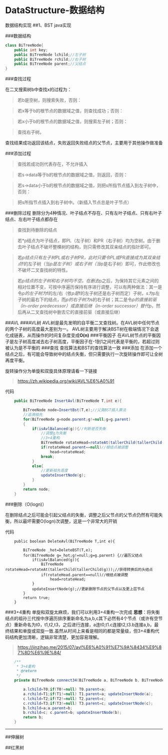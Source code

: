# DataStructure-数据结构
数据结构实现
##1、BST java实现

###数据结构
```java
class BiTreeNode{
    public int key;
    public BiTreeNode lchild;//左子树
    public BiTreeNode rchild;//右子树
    public BiTreeNode parent;//父结点
}
```
###查找过程

在二叉搜索树b中查找x的过程为：
>若b是空树，则搜索失败，否则：

>若x等于b的根节点的数据域之值，则查找成功；否则：

>若x小于b的根节点的数据域之值，则搜索左子树；否则：

>查找右子树。

查找结果成功返回该结点，失败返回失败结点的父节点，主要用于其他操作做准备

###添加过程

>查找若成功则代表存在，不允许插入

>若s->data等于b的根节点的数据域之值，则返回，否则：

>若s->data小于b的根节点的数据域之值，则把s所指节点插入到左子树中，否则：

>把s所指节点插入到右子树中。（新插入节点总是叶子节点）

###删除过程
删除分为4种情况、叶子结点不存在、只有左叶子结点、只有右叶子结点、左右叶子结点都存在

>查找到待删除的结点

>若*p结点为叶子结点，即PL（左子树）和PR（右子树）均为空树。由于删去叶子结点不破坏整棵树的结构，则只需修改其双亲结点的指针即可。

>若*p结点只有左子树PL或右子树PR，此时只要令PL或PR直接成为其双亲结点*f的左子树（当*p是左子树）或右子树（当*p是右子树）即可，作此修改也不破坏二叉查找树的特性。

>若*p结点的左子树和右子树均不空。在删去*p之后，为保持其它元素之间的相对位置不变，可按中序遍历保持有序进行调整，可以有两种做法：其一是令*p的左子树为*f的左/右（依*p是*f的左子树还是右子树而定）子树，*s为*p左子树的最右下的结点，而*p的右子树为*s的右子树；其二是令*p的直接前驱（in-order predecessor）或直接后继（in-order successor）替代*p，然后再从二叉查找树中删去它的直接前驱（或直接后继）

##AVL
###AVL树
AVL树是最先发明的自平衡二叉查找树。在AVL树中任何节点的两个子树的高度最大差别为一。
AVL树主要用于解决BST树在极端情况下会退化成链表，从而操作的时间复杂度变成**O(n)**
###平衡因子
在AVL树节点的平衡因子是左子树高度减去右子树高度，平衡因子在-1到1之间代表是平衡的，若超过则被认为是不平衡的
###查找
查找算法和BST的查找算法一致
###添加
在添加一个结点之后，有可能会导致树中的结点失衡，但只需要执行一次旋转操作即可让全树再度平衡。

旋转操作分为单旋和双旋具体原理请看一下链接
> https://zh.wikipedia.org/wiki/AVL%E6%A0%91

代码
``` java
    public BiTreeNode InsertAvl(BiTreeNode T,int e){

        BiTreeNode node=InsertBst(T,e);//父类BST插入算法
        //追溯祖先
        for(BiTreeNode g=node.parent;g!=null;g=g.parent)
        {
            if(isAvlBalanced(g)){//判断是否失衡
                //调整g为失衡
                //3+4重构
                BiTreeNode rotateHead=rotateAt(tallerChild(tallerChild(g)));
                if(rotateHead.parent==null)//根结点被调整
                    head=rotateHead;
                break;
            }
            else{
                //更新祖先高度
                updateInsertNode(g);
            }
        }
        return node;
    }
```
###删除（O(logn)）

在删除结点之后可能会引起父结点的失衡，调整之后父节点的父节点仍然有可能失衡，所以最坏需要O(logn)次调整，这是一个非常大的开销

代码
```
    public boolean DeleteAvl(BiTreeNode T,int e){

        BiTreeNode _hot=DeleteBST(T,e);
        for(BiTreeNode g=_hot;g!=null;g=g.parent) {//遍历父结点
            if(isAvlBalanced(g)){
                BiTreeNode rotateHead=rotateAt(tallerChild(tallerChild(g)));//获得转换后的头结点
                if(rotateHead.parent==null)//根结点被调整
                    head=rotateHead;
            }
            updateInsertNode(g);//更新删除节点的父节点以及更上层节点
        }
        return true;
    }
```

###3+4重构
单旋和双旋太麻烦，我们可以利用3+4重构一次完成
**思想**：将失衡结点的祖孙三代按中序遍历排序重新命名为a,b,c其下必然有4个节点（或许有空节点）重新命名为t0，t1,t2,t3，之后进行连接，a连t0,t1.c连接t2,t3.b连接a,b，最终结果和单旋或双旋一致.虽然从时间上来看是相同的都是常量级，但3+4重构代码结构更加清晰，逻辑非常清楚，更加容易理解。

>https://jinzihao.me/2015/07/avl%E6%A0%91%E7%9A%8434%E9%87%8D%E6%9E%84/

``` java
    /**
     * 3+4重构
     * @return
     */
    private BiTreeNode connect34(BiTreeNode a, BiTreeNode b, BiTreeNode c, BiTreeNode T0, BiTreeNode T1, BiTreeNode T2, BiTreeNode T3) {

        a.lchild=T0;if(T0!=null) T0.parent=a;
        a.rchild=T1;if(T1!=null) T1.parent=a; updateInsertNode(a);
        c.lchild=T2;if(T2!=null) T2.parent=c;
        c.rchild=T3;if(T3!=null) T3.parent=c; updateInsertNode(c);
        b.lchild=a;a.parent=b;
        b.rchild=c; c.parent=b; updateInsertNode(b);
        return b;
    }
```

---------------------------------------------------------
##伸展树

##红黑树
